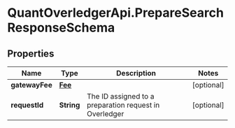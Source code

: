 # QuantOverledgerApi.PrepareSearchResponseSchema

## Properties

Name | Type | Description | Notes
------------ | ------------- | ------------- | -------------
**gatewayFee** | [**Fee**](Fee.md) |  | [optional] 
**requestId** | **String** | The ID assigned to a preparation request in Overledger | [optional] 


